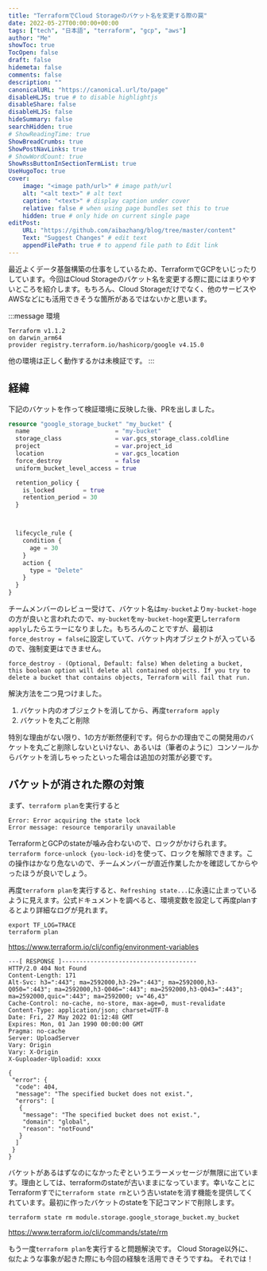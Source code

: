 ```yaml
---
title: "TerraformでCloud Storageのバケット名を変更する際の罠"
date: 2022-05-27T00:00:00+00:00
tags: ["tech", "日本語", "terraform", "gcp", "aws"]
author: "Me"
showToc: true
TocOpen: false
draft: false
hidemeta: false
comments: false
description: ""
canonicalURL: "https://canonical.url/to/page"
disableHLJS: true # to disable highlightjs
disableShare: false
disableHLJS: false
hideSummary: false
searchHidden: true
# ShowReadingTime: true
ShowBreadCrumbs: true
ShowPostNavLinks: true
# ShowWordCount: true
ShowRssButtonInSectionTermList: true
UseHugoToc: true
cover:
    image: "<image path/url>" # image path/url
    alt: "<alt text>" # alt text
    caption: "<text>" # display caption under cover
    relative: false # when using page bundles set this to true
    hidden: true # only hide on current single page
editPost:
    URL: "https://github.com/aibazhang/blog/tree/master/content"
    Text: "Suggest Changes" # edit text
    appendFilePath: true # to append file path to Edit link
---
```


最近よくデータ基盤構築の仕事をしているため、TerraformでGCPをいじったりしています。今回はCloud Storageのバケット名を変更する際に罠にはまりやすいところを紹介します。もちろん、Cloud Storageだけでなく、他のサービスやAWSなどにも活用できそうな箇所があるではないかと思います。

:::message
環境
```
Terraform v1.1.2
on darwin_arm64
provider registry.terraform.io/hashicorp/google v4.15.0
```
他の環境は正しく動作するかは未検証です。
:::

## 経緯

下記のバケットを作って検証環境に反映した後、PRを出しました。
```tf
resource "google_storage_bucket" "my_bucket" {
  name                        = "my-bucket"
  storage_class               = var.gcs_storage_class.coldline
  project                     = var.project_id
  location                    = var.gcs_location
  force_destroy               = false
  uniform_bucket_level_access = true

  retention_policy {
    is_locked        = true
    retention_period = 30
  }



  lifecycle_rule {
    condition {
      age = 30
    }
    action {
      type = "Delete"
    }
  }
}
```

チームメンバーのレビュー受けて、バケット名は`my-bucket`より`my-bucket-hoge`の方が良いと言われたので、`my-bucket`を`my-bucket-hoge`変更し`terraform apply`したらエラーになりました。もちろんのことですが、最初は`force_destroy = false`に設定していて、バケット内オブジェクトが入っているので、強制変更はできません。

```
force_destroy - (Optional, Default: false) When deleting a bucket, this boolean option will delete all contained objects. If you try to delete a bucket that contains objects, Terraform will fail that run.
```

解決方法を二つ見つけました。
1. バケット内のオブジェクトを消してから、再度`terraform apply`
2. バケットを丸ごと削除

特別な理由がない限り、1の方が断然便利です。何らかの理由でこの開発用のバケットを丸ごと削除しないといけない、あるいは（筆者のように）コンソールからバケットを消しちゃったといった場合は追加の対策が必要です。

## バケットが消された際の対策

まず、`terraform plan`を実行すると

```
Error: Error acquiring the state lock
Error message: resource temporarily unavailable
```

TerraformとGCPのstateが噛み合わないので、ロックがかけられます。
`terraform force-unlock {you-lock-id}`を使って、ロックを解除できます。この操作はかなり危ないので、チームメンバーが直近作業したかを確認してからやったほうが良いでしょう。

再度`terraform plan`を実行すると、`Refreshing state...`に永遠に止まっているように見えます。公式ドキュメントを調べると、環境変数を設定して再度planするとより詳細なログが見れます。

```
export TF_LOG=TRACE
terraform plan
```

https://www.terraform.io/cli/config/environment-variables

```
---[ RESPONSE ]--------------------------------------
HTTP/2.0 404 Not Found
Content-Length: 171
Alt-Svc: h3=":443"; ma=2592000,h3-29=":443"; ma=2592000,h3-Q050=":443"; ma=2592000,h3-Q046=":443"; ma=2592000,h3-Q043=":443"; ma=2592000,quic=":443"; ma=2592000; v="46,43"
Cache-Control: no-cache, no-store, max-age=0, must-revalidate
Content-Type: application/json; charset=UTF-8
Date: Fri, 27 May 2022 01:12:48 GMT
Expires: Mon, 01 Jan 1990 00:00:00 GMT
Pragma: no-cache
Server: UploadServer
Vary: Origin
Vary: X-Origin
X-Guploader-Uploadid: xxxx

{
 "error": {
  "code": 404,
  "message": "The specified bucket does not exist.",
  "errors": [
   {
    "message": "The specified bucket does not exist.",
    "domain": "global",
    "reason": "notFound"
   }
  ]
 }
}
```

バケットがあるはずなのになかったぞというエラーメッセージが無限に出ています。理由としては、terraformのstateが古いままになっています。幸いなことにTerraformすでに`terraform state rm`という古いstateを消す機能を提供してくれています。最初に作ったバケットのstateを下記コマンドで削除します。

```
terraform state rm module.storage.google_storage_bucket.my_bucket
```

https://www.terraform.io/cli/commands/state/rm

もう一度`terraform plan`を実行すると問題解決です。
Cloud Storage以外に、似たような事象が起きた際にも今回の経験を活用できそうですね。
それでは！